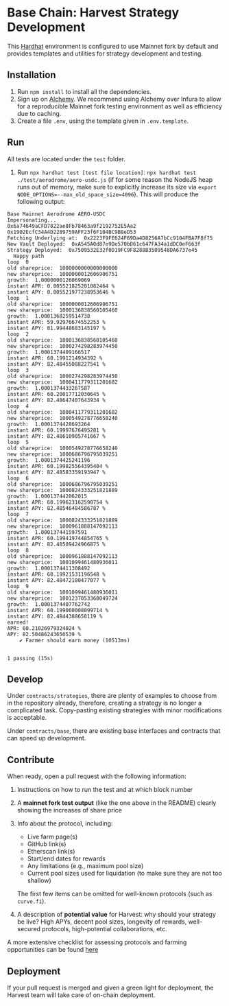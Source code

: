# Base Chain: Harvest Strategy Development

This [Hardhat](https://hardhat.org/) environment is configured to use Mainnet fork by default and provides templates and utilities for strategy development and testing.

## Installation

1. Run `npm install` to install all the dependencies.
2. Sign up on [Alchemy](https://dashboard.alchemyapi.io/signup/). We recommend using Alchemy over Infura to allow for a reproducible
Mainnet fork testing environment as well as efficiency due to caching.
3. Create a file `.env`, using the template given in `.env.template`.

## Run

All tests are located under the `test` folder.

1. Run `npx hardhat test [test file location]`: `npx hardhat test ./test/aerodrome/aero-usdc.js` (if for some reason the NodeJS heap runs out of memory, make sure to explicitly increase its size via `export NODE_OPTIONS=--max_old_space_size=4096`). This will produce the following output:
  ```
  Base Mainnet Aerodrome AERO-USDC
Impersonating...
0x6a74649aCFD7822ae8Fb78463a9f2192752E5Aa2
0x1902EcfC34A4D2289759AFF23f6F104BC9B8eD53
Fetching Underlying at:  0x2223F9FE624F69Da4D8256A7bCc9104FBA7F8f75
New Vault Deployed:  0xA545A0d87e9De570bD61c647FA34a1dDC0eF663f
Strategy Deployed:  0x7509532E32f0D19FC9F8288B3509548DA6737e45
    Happy path
loop  0
old shareprice:  1000000000000000000
new shareprice:  1000000012606906751
growth:  1.0000000126069069
instant APR: 0.005521825201082464 %
instant APY: 0.005521977238953646 %
loop  1
old shareprice:  1000000012606906751
new shareprice:  1000136838560105460
growth:  1.0001368259514738
instant APR: 59.92976674552253 %
instant APY: 81.99448683145197 %
loop  2
old shareprice:  1000136838560105460
new shareprice:  1000274298283974450
growth:  1.0001374409166517
instant APR: 60.1991214934392 %
instant APY: 82.48455088227541 %
loop  3
old shareprice:  1000274298283974450
new shareprice:  1000411779311201682
growth:  1.0001374433267587
instant APR: 60.20017712030645 %
instant APY: 82.48647407643934 %
loop  4
old shareprice:  1000411779311201682
new shareprice:  1000549278776658240
growth:  1.0001374428693264
instant APR: 60.19997676495281 %
instant APY: 82.48610905741667 %
loop  5
old shareprice:  1000549278776658240
new shareprice:  1000686796795039251
growth:  1.0001374425241196
instant APR: 60.199825564395404 %
instant APY: 82.48583359193947 %
loop  6
old shareprice:  1000686796795039251
new shareprice:  1000824333251821889
growth:  1.000137442062015
instant APR: 60.199623162590754 %
instant APY: 82.48546484586787 %
loop  7
old shareprice:  1000824333251821889
new shareprice:  1000961888147092113
growth:  1.000137441597591
instant APR: 60.199419744854765 %
instant APY: 82.48509424966875 %
loop  8
old shareprice:  1000961888147092113
new shareprice:  1001099461480936011
growth:  1.0001374411308492
instant APR: 60.19921531196548 %
instant APY: 82.48472180477077 %
loop  9
old shareprice:  1001099461480936011
new shareprice:  1001237053368049724
growth:  1.0001374407762742
instant APR: 60.199060008099714 %
instant APY: 82.4844388658119 %
earned!
APR: 60.21026979324024 %
APY: 82.50486243650539 %
      ✔ Farmer should earn money (10513ms)


  1 passing (15s)
  ```

## Develop

Under `contracts/strategies`, there are plenty of examples to choose from in the repository already, therefore, creating a strategy is no longer a complicated task. Copy-pasting existing strategies with minor modifications is acceptable.

Under `contracts/base`, there are existing base interfaces and contracts that can speed up development.

## Contribute

When ready, open a pull request with the following information:
1. Instructions on how to run the test and at which block number
2. A **mainnet fork test output** (like the one above in the README) clearly showing the increases of share price
3. Info about the protocol, including:
   - Live farm page(s)
   - GitHub link(s)
   - Etherscan link(s)
   - Start/end dates for rewards
   - Any limitations (e.g., maximum pool size)
   - Current pool sizes used for liquidation (to make sure they are not too shallow)

   The first few items can be omitted for well-known protocols (such as `curve.fi`).

5. A description of **potential value** for Harvest: why should your strategy be live? High APYs, decent pool sizes, longevity of rewards, well-secured protocols, high-potential collaborations, etc.

A more extensive checklist for assessing protocols and farming opportunities can be found [here](https://www.notion.so/harvestfinance/Farm-ops-check-list-7cd2e0d9da364252ac465cb8a176f0e0)

## Deployment

If your pull request is merged and given a green light for deployment, the Harvest team will take care of on-chain deployment.
